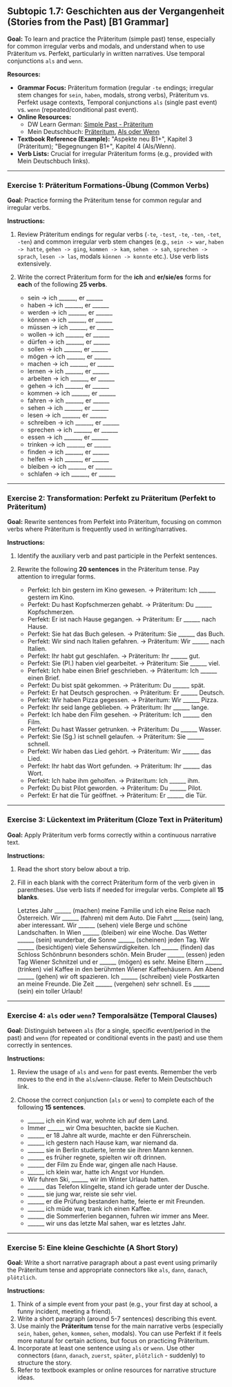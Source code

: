 
## Subtopic 1.7: Geschichten aus der Vergangenheit (Stories from the Past) [B1 Grammar]

**Goal:** To learn and practice the Präteritum (simple past) tense, especially for common irregular verbs and modals, and understand when to use Präteritum vs. Perfekt, particularly in written narratives. Use temporal conjunctions `als` and `wenn`.

**Resources:**

* **Grammar Focus:** Präteritum formation (regular `-te` endings; irregular stem changes for `sein`, `haben`, modals, strong verbs), Präteritum vs. Perfekt usage contexts, Temporal conjunctions `als` (single past event) vs. `wenn` (repeated/conditional past event).
* **Online Resources:**
    * DW Learn German: [Simple Past - Präteritum](https://learngerman.dw.com/en/simple-past-präteritum/l-38366937/gr-38429299)
    * Mein Deutschbuch: [Präteritum](https://mein-deutschbuch.de/grammatik/zeitformen/praeteritum.html), [Als oder Wenn](https://mein-deutschbuch.de/grammatik/satzverbindungen/temporalsatz-als-wenn.html)
* **Textbook Reference (Example):** "Aspekte neu B1+", Kapitel 3 (Präteritum); "Begegnungen B1+", Kapitel 4 (Als/Wenn).
* **Verb Lists:** Crucial for irregular Präteritum forms (e.g., provided with Mein Deutschbuch links).

---

### **Exercise 1: Präteritum Formations-Übung (Common Verbs)**

**Goal:** Practice forming the Präteritum tense for common regular and irregular verbs.

**Instructions:**

1.  Review Präteritum endings for regular verbs (`-te`, `-test`, `-te`, `-ten`, `-tet`, `-ten`) and common irregular verb stem changes (e.g., `sein -> war`, `haben -> hatte`, `gehen -> ging`, `kommen -> kam`, `sehen -> sah`, `sprechen -> sprach`, `lesen -> las`, modals `können -> konnte` etc.). Use verb lists extensively.
2.  Write the correct Präteritum form for the **ich** and **er/sie/es** forms for **each** of the following **25 verbs**.

    * sein -> ich ______, er ______
    * haben -> ich ______, er ______
    * werden -> ich ______, er ______
    * können -> ich ______, er ______
    * müssen -> ich ______, er ______
    * wollen -> ich ______, er ______
    * dürfen -> ich ______, er ______
    * sollen -> ich ______, er ______
    * mögen -> ich ______, er ______
    * machen -> ich ______, er ______
    * lernen -> ich ______, er ______
    * arbeiten -> ich ______, er ______
    * gehen -> ich ______, er ______
    * kommen -> ich ______, er ______
    * fahren -> ich ______, er ______
    * sehen -> ich ______, er ______
    * lesen -> ich ______, er ______
    * schreiben -> ich ______, er ______
    * sprechen -> ich ______, er ______
    * essen -> ich ______, er ______
    * trinken -> ich ______, er ______
    * finden -> ich ______, er ______
    * helfen -> ich ______, er ______
    * bleiben -> ich ______, er ______
    * schlafen -> ich ______, er ______

---

### **Exercise 2: Transformation: Perfekt zu Präteritum (Perfekt to Präteritum)**

**Goal:** Rewrite sentences from Perfekt into Präteritum, focusing on common verbs where Präteritum is frequently used in writing/narratives.

**Instructions:**

1.  Identify the auxiliary verb and past participle in the Perfekt sentences.
2.  Rewrite the following **20 sentences** in the Präteritum tense. Pay attention to irregular forms.

    * Perfekt: Ich bin gestern im Kino gewesen. -> Präteritum: Ich ______ gestern im Kino.
    * Perfekt: Du hast Kopfschmerzen gehabt. -> Präteritum: Du ______ Kopfschmerzen.
    * Perfekt: Er ist nach Hause gegangen. -> Präteritum: Er ______ nach Hause.
    * Perfekt: Sie hat das Buch gelesen. -> Präteritum: Sie ______ das Buch.
    * Perfekt: Wir sind nach Italien gefahren. -> Präteritum: Wir ______ nach Italien.
    * Perfekt: Ihr habt gut geschlafen. -> Präteritum: Ihr ______ gut.
    * Perfekt: Sie (Pl.) haben viel gearbeitet. -> Präteritum: Sie ______ viel.
    * Perfekt: Ich habe einen Brief geschrieben. -> Präteritum: Ich ______ einen Brief.
    * Perfekt: Du bist spät gekommen. -> Präteritum: Du ______ spät.
    * Perfekt: Er hat Deutsch gesprochen. -> Präteritum: Er ______ Deutsch.
    * Perfekt: Wir haben Pizza gegessen. -> Präteritum: Wir ______ Pizza.
    * Perfekt: Ihr seid lange geblieben. -> Präteritum: Ihr ______ lange.
    * Perfekt: Ich habe den Film gesehen. -> Präteritum: Ich ______ den Film.
    * Perfekt: Du hast Wasser getrunken. -> Präteritum: Du ______ Wasser.
    * Perfekt: Sie (Sg.) ist schnell gelaufen. -> Präteritum: Sie ______ schnell.
    * Perfekt: Wir haben das Lied gehört. -> Präteritum: Wir ______ das Lied.
    * Perfekt: Ihr habt das Wort gefunden. -> Präteritum: Ihr ______ das Wort.
    * Perfekt: Ich habe ihm geholfen. -> Präteritum: Ich ______ ihm.
    * Perfekt: Du bist Pilot geworden. -> Präteritum: Du ______ Pilot.
    * Perfekt: Er hat die Tür geöffnet. -> Präteritum: Er ______ die Tür.

---

### **Exercise 3: Lückentext im Präteritum (Cloze Text in Präteritum)**

**Goal:** Apply Präteritum verb forms correctly within a continuous narrative text.

**Instructions:**

1.  Read the short story below about a trip.
2.  Fill in each blank with the correct Präteritum form of the verb given in parentheses. Use verb lists if needed for irregular verbs. Complete all **15 blanks**.

    Letztes Jahr ______ (machen) meine Familie und ich eine Reise nach Österreich. Wir ______ (fahren) mit dem Auto. Die Fahrt ______ (sein) lang, aber interessant. Wir ______ (sehen) viele Berge und schöne Landschaften. In Wien ______ (bleiben) wir eine Woche. Das Wetter ______ (sein) wunderbar, die Sonne ______ (scheinen) jeden Tag. Wir ______ (besichtigen) viele Sehenswürdigkeiten. Ich ______ (finden) das Schloss Schönbrunn besonders schön. Mein Bruder ______ (essen) jeden Tag Wiener Schnitzel und er ______ (mögen) es sehr. Meine Eltern ______ (trinken) viel Kaffee in den berühmten Wiener Kaffeehäusern. Am Abend ______ (gehen) wir oft spazieren. Ich ______ (schreiben) viele Postkarten an meine Freunde. Die Zeit ______ (vergehen) sehr schnell. Es ______ (sein) ein toller Urlaub!

---

### **Exercise 4: `als` oder `wenn`? Temporalsätze (Temporal Clauses)**

**Goal:** Distinguish between `als` (for a single, specific event/period in the past) and `wenn` (for repeated or conditional events in the past) and use them correctly in sentences.

**Instructions:**

1.  Review the usage of `als` and `wenn` for past events. Remember the verb moves to the end in the `als`/`wenn`-clause. Refer to Mein Deutschbuch link.
2.  Choose the correct conjunction (`als` or `wenn`) to complete each of the following **15 sentences**.

    * ______ ich ein Kind war, wohnte ich auf dem Land.
    * Immer ______ wir Oma besuchten, backte sie Kuchen.
    * ______ er 18 Jahre alt wurde, machte er den Führerschein.
    * ______ ich gestern nach Hause kam, war niemand da.
    * ______ sie in Berlin studierte, lernte sie ihren Mann kennen.
    * ______ es früher regnete, spielten wir oft drinnen.
    * ______ der Film zu Ende war, gingen alle nach Hause.
    * ______ ich klein war, hatte ich Angst vor Hunden.
    * Wir fuhren Ski, ______ wir im Winter Urlaub hatten.
    * ______ das Telefon klingelte, stand ich gerade unter der Dusche.
    * ______ sie jung war, reiste sie sehr viel.
    * ______ er die Prüfung bestanden hatte, feierte er mit Freunden.
    * ______ ich müde war, trank ich einen Kaffee.
    * ______ die Sommerferien begannen, fuhren wir immer ans Meer.
    * ______ wir uns das letzte Mal sahen, war es letztes Jahr.

---

### **Exercise 5: Eine kleine Geschichte (A Short Story)**

**Goal:** Write a short narrative paragraph about a past event using primarily the Präteritum tense and appropriate connectors like `als`, `dann`, `danach`, `plötzlich`.

**Instructions:**

1.  Think of a simple event from your past (e.g., your first day at school, a funny incident, meeting a friend).
2.  Write a short paragraph (around 5-7 sentences) describing this event.
3.  Use mainly the **Präteritum** tense for the main narrative verbs (especially `sein`, `haben`, `gehen`, `kommen`, `sehen`, modals). You can use Perfekt if it feels more natural for certain actions, but focus on practicing Präteritum.
4.  Incorporate at least one sentence using `als` or `wenn`. Use other connectors (`dann`, `danach`, `zuerst`, `später`, `plötzlich` - suddenly) to structure the story.
5.  Refer to textbook examples or online resources for narrative structure ideas.